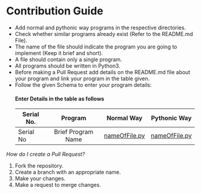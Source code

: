 # Contribution Guide

- Add normal and pythonic way programs in the respective directories.
- Check whether similar programs already exist (Refer to the README.md File).
- The name of the file should indicate the program you are going to implement (Keep it brief and short).
- A file should contain only a single program.
- All programs should be written in Python3.
- Before making a Pull Request add details on the README.md file about your program and link your program in the table given.
- Follow the given Schema to enter your program details:
  #### Enter Details in the table as follows
  | Serial No.| Program          | Normal Way                                             |Pythonic Way                                               |
  |-----------|:----------------:|:------------------------------------------------------:|:---------------------------------------------------------:|
  | Serial No |Brief Program Name|[nameOfFile.py](/Normal%20way/nameoffile.py)            |[nameOfFile.py](/Pythonic%20way/nameoffile.py)|

_How do I create a Pull Request?_

1. Fork the repository.
2. Create a branch with an appropriate name.
3. Make your changes.
4. Make a request to merge changes.
